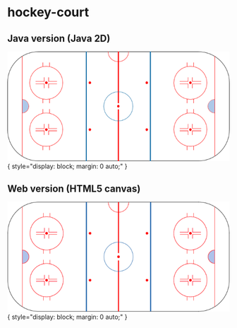 # hockey-court


## Java version (Java 2D)
![java-version](https://github.com/gustavo-tp/hockey-court/blob/master/java.png){ style="display: block; margin: 0 auto;" }

## Web version (HTML5 canvas)
![web-version](https://github.com/gustavo-tp/hockey-court/blob/master/web.png){ style="display: block; margin: 0 auto;" }
